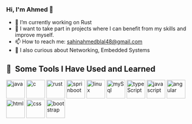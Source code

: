 ### Hi, I'm Ahmed 👋



- 🔭 I’m currently working on Rust
- 👯 I want to take part in projects where I can benefit from my skills and improve myself.
- 📫 How to reach me: sahinahmedblal48@gmail.com
- 👀 I also curious about Networking, Embedded Systems

<h2> 🚀 &nbsp;Some Tools I Have Used and Learned</h2>
<p align="left">
<img src="https://cdn.jsdelivr.net/gh/devicons/devicon/icons/java/java-original-wordmark.svg" alt="java" width ="50" height="50" />
   <img src="https://cdn.jsdelivr.net/gh/devicons/devicon/icons/c/c-original.svg" alt ="c"
   width = "50" height ="50"/>    
   <img src="https://cdn.jsdelivr.net/gh/devicons/devicon/icons/rust/rust-original.svg" alt ="rust"
   width = "50" height ="50"/>    
<img src="https://cdn.jsdelivr.net/gh/devicons/devicon/icons/spring/spring-original.svg" alt ="sprinboot"
  width ="50" height = "50"/>
 <img src="https://cdn.jsdelivr.net/gh/devicons/devicon/icons/linux/linux-original.svg" alt="linux"
   width = "50" height ="50" />
<img src="https://cdn.jsdelivr.net/gh/devicons/devicon/icons/mysql/mysql-original-wordmark.svg" alt ="mySql" width = "50" height ="50" />
  <img src="https://cdn.jsdelivr.net/gh/devicons/devicon/icons/typescript/typescript-original.svg" alt="typeScript" width = "50" height = "50" />
   <img src="https://cdn.jsdelivr.net/gh/devicons/devicon/icons/javascript/javascript-original.svg" alt = "javascript" width = "50"  height = "50"  />
  <img src="https://cdn.jsdelivr.net/gh/devicons/devicon/icons/angularjs/angularjs-original.svg"     alt = "angular" width ="50" height = "50"/>
   <img src="https://cdn.jsdelivr.net/gh/devicons/devicon/icons/html5/html5-original.svg" alt = "html"
     width = "50" height = "50"/>
 <img src="https://cdn.jsdelivr.net/gh/devicons/devicon/icons/css3/css3-original.svg" alt ="css"
   width = "50" height ="50"/>
     <img src="https://cdn.jsdelivr.net/gh/devicons/devicon/icons/bootstrap/bootstrap-original.svg" alt="bootstrap" width = "50" height = "50"/>

          
          
          
           
          
  
                  
</p>
